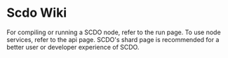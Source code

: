 
# Scdo Wiki

For compiling or running a SCDO node, refer to the run page. To use node services, refer to the api page. SCDO's shard page is recommended for a better user or developer experience of SCDO.

